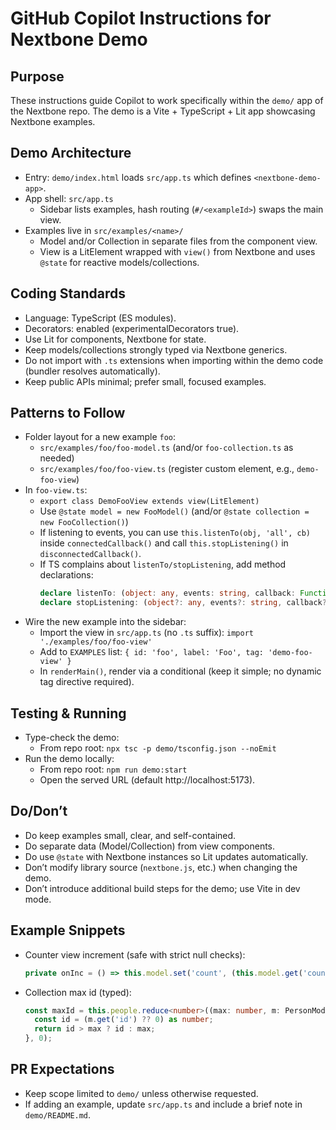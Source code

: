 # GitHub Copilot Instructions for Nextbone Demo

## Purpose
These instructions guide Copilot to work specifically within the `demo/` app of the Nextbone repo. The demo is a Vite + TypeScript + Lit app showcasing Nextbone examples.

## Demo Architecture
- Entry: `demo/index.html` loads `src/app.ts` which defines `<nextbone-demo-app>`.
- App shell: `src/app.ts`
  - Sidebar lists examples, hash routing (`#/<exampleId>`) swaps the main view.
- Examples live in `src/examples/<name>/`
  - Model and/or Collection in separate files from the component view.
  - View is a LitElement wrapped with `view()` from Nextbone and uses `@state` for reactive models/collections.

## Coding Standards
- Language: TypeScript (ES modules).
- Decorators: enabled (experimentalDecorators true).
- Use Lit for components, Nextbone for state.
- Keep models/collections strongly typed via Nextbone generics.
- Do not import with `.ts` extensions when importing within the demo code (bundler resolves automatically).
- Keep public APIs minimal; prefer small, focused examples.

## Patterns to Follow
- Folder layout for a new example `foo`:
  - `src/examples/foo/foo-model.ts` (and/or `foo-collection.ts` as needed)
  - `src/examples/foo/foo-view.ts` (register custom element, e.g., `demo-foo-view`)
- In `foo-view.ts`:
  - `export class DemoFooView extends view(LitElement)`
  - Use `@state model = new FooModel()` (and/or `@state collection = new FooCollection()`)
  - If listening to events, you can use `this.listenTo(obj, 'all', cb)` inside `connectedCallback()` and call `this.stopListening()` in `disconnectedCallback()`.
  - If TS complains about `listenTo/stopListening`, add method declarations:
    ```ts
    declare listenTo: (object: any, events: string, callback: Function) => this;
    declare stopListening: (object?: any, events?: string, callback?: Function) => this;
    ```
- Wire the new example into the sidebar:
  - Import the view in `src/app.ts` (no `.ts` suffix): `import './examples/foo/foo-view'`
  - Add to `EXAMPLES` list: `{ id: 'foo', label: 'Foo', tag: 'demo-foo-view' }`
  - In `renderMain()`, render via a conditional (keep it simple; no dynamic tag directive required).

## Testing & Running
- Type-check the demo:
  - From repo root: `npx tsc -p demo/tsconfig.json --noEmit`
- Run the demo locally:
  - From repo root: `npm run demo:start`
  - Open the served URL (default http://localhost:5173).

## Do/Don’t
- Do keep examples small, clear, and self-contained.
- Do separate data (Model/Collection) from view components.
- Do use `@state` with Nextbone instances so Lit updates automatically.
- Don’t modify library source (`nextbone.js`, etc.) when changing the demo.
- Don’t introduce additional build steps for the demo; use Vite in dev mode.

## Example Snippets
- Counter view increment (safe with strict null checks):
  ```ts
  private onInc = () => this.model.set('count', (this.model.get('count') ?? 0) + 1);
  ```
- Collection max id (typed):
  ```ts
  const maxId = this.people.reduce<number>((max: number, m: PersonModel) => {
    const id = (m.get('id') ?? 0) as number;
    return id > max ? id : max;
  }, 0);
  ```

## PR Expectations
- Keep scope limited to `demo/` unless otherwise requested.
- If adding an example, update `src/app.ts` and include a brief note in `demo/README.md`.
